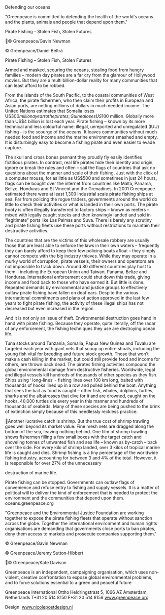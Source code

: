 Defending our oceans

"Greenpeace is committed to defending the health of the world's oceans
and the plants, animals and people that depend upon them."

Pirate Fishing – Stolen Fish, Stolen Futures

©  Greenpeace/Gavin Newman

©  Greenpeace/Daniel Beltrà

Pirate Fishing – Stolen Fish, Stolen Futures

Armed and masked, scouring the oceans, stealing food from hungry
families – modern day pirates are a far cry from the glamour of
Hollywood movies. But they are a multi billion-dollar reality for many
communities that can least afford to be robbed.

From the islands of the South Pacific, to the coastal communities of West Africa, the
pirate fishermen, who then claim their profits in European and Asian ports, are
netting millions of dollars in much needed income. The United Nations estimates that
Somalia loses US$300 million a year to the pirates; Guinea loses US$100 million.
Globally more than US$4 billion is lost each year.
Pirate fishing – known by its more technical and less colourful name: illegal,
unreported and unregulated (IUU) fishing – is the scourge of the oceans. It leaves
communities without much needed food and income and the marine environment
smashed and empty. It is disturbingly easy to become a fishing pirate and even easier
to evade capture.

The skull and cross bones pennant they proudly fly easily identifies fictitious pirates.
In contrast, real life pirates hide their identity and origin, ignore or break the rules
and often – sail the flags of countries that ask no questions about the manner and
scale of their fishing. Just with the click of a computer mouse, for as little as US$500
and sometimes in just 24 hours, flags can be bought over the internet from countries
like Malta, Panama, Belize, Honduras and St Vincent and the Grenadines.  In 2001
Greenpeace estimated there were at least 1,300 industrial scale pirate fishing ships
at sea.
Far from policing the rogue traders, governments around the world do little to check
their activities or what is landed in their own ports. The pirate booty is often illegally
transferred to factory ships – known as reefers – mixed with legally caught stocks and
then knowingly landed and sold in “legitimate” ports like Las Palmas and Suva. There
is barely any scrutiny and pirate fishing fleets use these ports without restrictions to
maintain their destructive activities.

The countries that are the victims of this wholesale robbery are usually those that are
least able to enforce the laws in their own waters – frequently they can barely afford
to keep their few policing boats afloat – they simply cannot compete with the big
industry thieves.
While they may operate in a murky world of corruption, pirate vessels, their owners
and operators are not impossible to track down. Around 80 different countries play
host to them – including the European Union and Taiwan, Panama, Belize and
Honduras. International enforcement could shut down this trade, giving income and
food back to those who have earned it. But little is done. Repeated demands by
environmental and justice groups to effectively outlaw pirate fishing have fallen on
deaf ears. Despite the various international commitments and plans of action approved
in the last few years to fight pirate fishing, the activity of these illegal ships has not
decreased but even increased in the region.

And it is not only an issue of theft. Environmental destruction goes hand in hand with
pirate fishing. Because they operate, quite literally, off the radar of any enforcement,
the fishing techniques they use are destroying ocean life.

Tuna stocks around Tanzania, Somalia, Papua New Guinea and Tuvalu are targeted
each year with giant nets that scoop up entire shoals, including the young fish vital for
breeding and future stock growth. Those that won’t make a cash killing in the market,
but could still provide food and income for others, are thrown back dead.
The pirates fishing activities compound the global environmental damage from
destructive fisheries. Worldwide, legal and illegal vessels kill hundreds of thousands of
other species as they fish. Ships using ‘ long-lines‘  - fishing lines over 100 km long,
baited with thousands of hooks lined up in a row and pulled behind the boat. Anything
that sees the bait as food is caught – other fish, whales, dolphins, turtles, sharks and
the albatrosses that dive for it and are drowned, caught on the hooks. 40,000 turtles
die every year in this manner and hundreds of thousands of seabirds. Many of these
species are being pushed to the brink of extinction simply because of this needlessly
reckless practice.

Another lucrative catch is shrimp. But the true cost of shrimp trawling goes well
beyond its market value. Fine mesh nets are dragged along the bottom of the sea,
leaving nothing behind. One film of shrimp trawling shows fishermen filling a few
small boxes with the target catch and shoveling tonnes of unwanted fish and sea
life – known as by-catch – back over the side. For every kilo of shrimp landed,
over 3 kilos of tropical marine life is caught and dies. Shrimp fishing is a tiny
percentage of the worldwide fishing industry, accounting for between 3 and 4%
of the total. However, it is responsible for over 27% of the unnecessary

destruction of marine life.

Pirate fishing can be stopped. Governments can outlaw flags of convenience and
refuse entry to fishing and supply vessels. It is a matter of political will to deliver the
kind of enforcement that is needed to protect the environment and the communities
that depend upon them.
oceans.greenpeace.org

"Greenpeace and the Environmental Justice Foundation are working together to expose the pirate fishing fleets that operate without sanction
across the globe. Together the international environment and human rights organisations are demanding that governments close ports to ban pirates,
deny them access to markets and prosecute companies supporting them."

© Greenpeace/Gavin Newman

© Greenpeace/Jeremy Sutton-Hibbert

© Greenpeace/Kate Davison

Greenpeace is an independent, campaigning organisation, which uses non-violent, creative confrontation to
expose global environmental problems, and to force solutions essential to a green and peaceful future

Greenpeace International Ottho Heldringstraat 5, 1066 AZ  Amsterdam, Netherlands   T+31 20 514 8150 F+31 20 514 8156 www.greenpeace.org

Design: www.nicolepostdesign.nl

